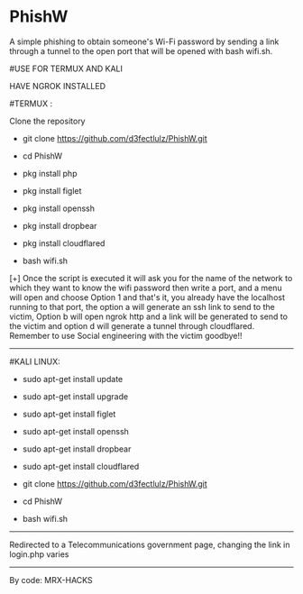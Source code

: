 # PhishW
A simple phishing to obtain someone's Wi-Fi password by sending a link through a tunnel to the open port that will be opened with bash wifi.sh.

#USE FOR TERMUX AND KALI

HAVE NGROK INSTALLED

#TERMUX :

Clone the repository

- git clone https://github.com/d3fectlulz/PhishW.git

- cd PhishW

- pkg install php

- pkg install figlet

- pkg install openssh

- pkg install dropbear 

- pkg install cloudflared

- bash wifi.sh

[+] Once the script is executed it will ask you for the name
of the network to which they want to know the wifi password
then write a port, and a menu will open and choose
Option 1 and that's it, you already have the localhost
running to that port, the option a will generate an ssh link to send to the victim,
Option b will open ngrok http and a link will be generated to send to the victim and option d will generate a tunnel through cloudflared.
Remember to use
Social engineering with the victim goodbye!!
 
*****
#KALI LINUX:

- sudo apt-get install update

- sudo apt-get install upgrade

- sudo apt-get install figlet

- sudo apt-get install openssh

- sudo apt-get install dropbear

- sudo apt-get install cloudflared

- git clone https://github.com/d3fectlulz/PhishW.git

- cd PhishW

- bash wifi.sh

*****
Redirected to a Telecommunications government page, changing the link in login.php varies
*****

By code: MRX-HACKS
